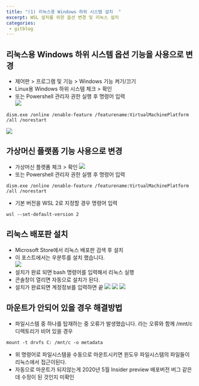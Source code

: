 ```yaml
---
title: "(1) 리눅스용 Windows 하위 시스템 설치  "
excerpt: WSL 설치를 위한 옵션 변경 및 리눅스 설치
categories:
 - gitblog
---
```

  
## 리눅스용 Windows 하위 시스템 옵션 기능을 사용으로 변경  
- 제어판 > 프로그램 및 기능 > Windows 기능 켜기/끄기  
- Linux용 Windows 하위 시스템 체크 > 확인  
- 또는 Powershell 관리자 권한 실행 후 명령어 입력  
![]({{site.url}}/assets/images/gitblog/1_win10function.PNG)  
```
dism.exe /online /enable-feature /featurename:VirtualMachinePlatform /all /norestart
```  
![]({{site.url}}/assets/images/gitblog/1_win10function2.PNG)
## 가상머신 플랫폼 기능 사용으로 변경
- 가상머신 플랫폼 체크 > 확인
![]({{site.url}}/assets/images/gitblog/1_win10function3.PNG)  
- 또는 Powershell 관리자 권한 실행 후 명령어 입력
~~~
dism.exe /online /enable-feature /featurename:VirtualMachinePlatform /all /norestart
~~~
- 기본 버전을 WSL 2로 지정할 경우 명령어 입력
```
wsl --set-default-version 2  
```  
## 리눅스 배포판 설치  
- Microsoft Store에서 리눅스 배포판 검색 후 설치  
- 이 포스트에서는 우분투를 설치 했습니다.  
![]({{site.url}}/assets/images/gitblog/2_win10ubuntu_1.PNG)      
- 설치가 완료 되면 bash 명령어를 입력해서 리눅스 실행  
- 콘솔창이 열리면 자동으로 설치가 된다.
- 설치가 완료되면 계정정보를 입력하면 끝
![]({{site.url}}/assets/images/gitblog/3_win10bash_shell.PNG) 
![]({{site.url}}/assets/images/gitblog/2_win10ubuntu2.PNG) 
![]({{site.url}}/assets/images/gitblog/3_win10bash_shell_1.PNG) 
## 마운트가 안되어 있을 경우 해결방법  
- 파일시스템 중 하나를 탑재하는 중 오류가 발생했습니다. 라는 오류와 함께 /mnt/c 디렉토리가 비어 있을 경우
```
mount -t drvfs C: /mnt/c -o metadata
```
- 위 명령어로 파일시스템을 수동으로 마운트시키면 윈도우 파일시스템의 파일들이 리눅스에서 접근이된다.
- 자동으로 마운트가 되지않는게 2020년 5월 Insider preview 배포버전 버그 같은데 수정이 된 것인지 미확인